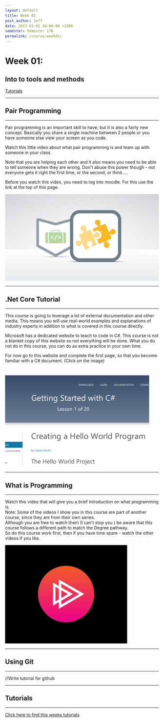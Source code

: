 ```yaml
---
layout: default
title: Week 01
post_author: Jeff
date: 2017-01-01 16:00:00 +1200
semester: Semester 17B
permalink: /course/week01/
---
```


# Week 01:
## Into to tools and methods

<a href="/course/week01/" class="btn btn-primary">Tutorials</a> 

---

## Pair Programming

---

Pair programming is an important skill to have, but it is also a fairly new concept. Basically you share a single machine between 2 people or you have someone else view your screen as you code.

Watch this little video about what pair programming is and team up with someone in your class.

Note that you are helping each other and it also means you need to be able to tell someone when they are wrong. Don't abuse this power though - not everyone gets it right the first time, or the second, or third.....

Before you watch this video, you need to log into moodle.
For this use the link at the top of this page.

[![Lynda.com - Pair Programming](/assets/images/Lynda-Pair-Programming.jpg)](https://www.lynda.com/Web-Design-tutorials/Web-Career-Clinic/432037-2.html)


---

## .Net Core Tutorial

---

This course is going to leverage a lot of external documentation and other media. This means you will use real-world examples and explanations of industry experts in addition to what is covered in this course directly.

Microsoft has a dedicated website to teach to code in C#. This course is not a blanket copy of this website so not everything will be done. What you do not do in this course, you can do as extra practice in your own time.

For now go to this website and complete the first page, so that you become familiar with a C# document. (Click on the image)

[![.dotnet learn](/assets/images/dotnet.png)](https://www.microsoft.com/net/tutorials/csharp/getting-started/hello-world)

---

## What is Programming

---

Watch this video that will give you a brief introduction on what programming is.  
Note: Some of the videos I show you in this course are part of another course, since they are from their own series.  
Although you are free to watch them (I can't stop you ) be aware that this course follows a different path to match the Degree pathway.  
So do this course work first, then if you have time spare - watch the other videos if you like.  

[![pluralsight](/assets/images/pluralsight.png)](https://www.lynda.com/Web-Design-tutorials/Web-Career-Clinic/432037-2.html)

---

## Using Git

---

//Write tutorial for github

---

## Tutorials

---

[Click here to find this weeks tutorials](/course/week01/tutorial)